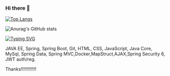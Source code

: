 ### Hi there 👋
[![Top Langs](https://github-readme-stats.vercel.app/api/top-langs/?username=kopsoyleydi&layout=compact)](https://github.com/anuraghazra/github-readme-stats)


![Anurag's GitHub stats](https://github-readme-stats.vercel.app/api?username=kopsoyleydi&show_icons=true&theme=transparent)

[![Typing SVG](https://readme-typing-svg.demolab.com/?lines=First+line+of+text;Second+line+of+text)](https://git.io/typing-svg)

JAVA EE, Spring, Spring Boot, Git, HTML, CSS, JavaScript, Java Core, MySql, Spring Data, Spring MVC,Docker,MapStruct,AJAX,Spring Security 6, JWT auth/reg.

Thanks!!!!!!!!!!!!
